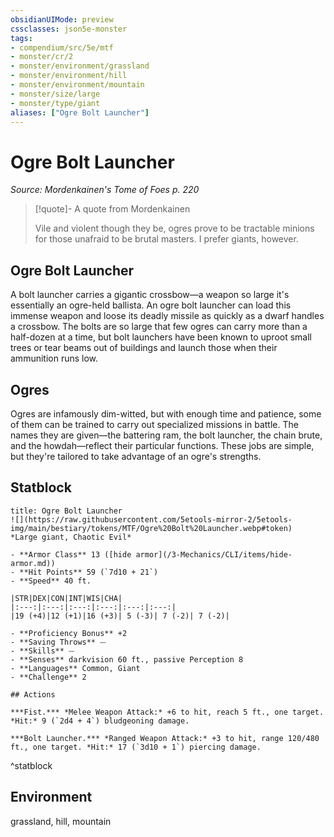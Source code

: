 ```yaml
---
obsidianUIMode: preview
cssclasses: json5e-monster
tags:
- compendium/src/5e/mtf
- monster/cr/2
- monster/environment/grassland
- monster/environment/hill
- monster/environment/mountain
- monster/size/large
- monster/type/giant
aliases: ["Ogre Bolt Launcher"]
---
```

# Ogre Bolt Launcher
*Source: Mordenkainen's Tome of Foes p. 220*  

> [!quote]- A quote from Mordenkainen  
> 
> Vile and violent though they be, ogres prove to be tractable minions for those unafraid to be brutal masters. I prefer giants, however.

## Ogre Bolt Launcher

A bolt launcher carries a gigantic crossbow—a weapon so large it's essentially an ogre-held ballista. An ogre bolt launcher can load this immense weapon and loose its deadly missile as quickly as a dwarf handles a crossbow. The bolts are so large that few ogres can carry more than a half-dozen at a time, but bolt launchers have been known to uproot small trees or tear beams out of buildings and launch those when their ammunition runs low.

## Ogres

Ogres are infamously dim-witted, but with enough time and patience, some of them can be trained to carry out specialized missions in battle. The names they are given—the battering ram, the bolt launcher, the chain brute, and the howdah—reflect their particular functions. These jobs are simple, but they're tailored to take advantage of an ogre's strengths.


## Statblock

```ad-statblock
title: Ogre Bolt Launcher
![](https://raw.githubusercontent.com/5etools-mirror-2/5etools-img/main/bestiary/tokens/MTF/Ogre%20Bolt%20Launcher.webp#token)
*Large giant, Chaotic Evil*

- **Armor Class** 13 ([hide armor](/3-Mechanics/CLI/items/hide-armor.md))
- **Hit Points** 59 (`7d10 + 21`) 
- **Speed** 40 ft.

|STR|DEX|CON|INT|WIS|CHA|
|:---:|:---:|:---:|:---:|:---:|:---:|
|19 (+4)|12 (+1)|16 (+3)| 5 (-3)| 7 (-2)| 7 (-2)|

- **Proficiency Bonus** +2
- **Saving Throws** ⏤
- **Skills** ⏤
- **Senses** darkvision 60 ft., passive Perception 8
- **Languages** Common, Giant
- **Challenge** 2

## Actions

***Fist.*** *Melee Weapon Attack:* +6 to hit, reach 5 ft., one target. *Hit:* 9 (`2d4 + 4`) bludgeoning damage.

***Bolt Launcher.*** *Ranged Weapon Attack:* +3 to hit, range 120/480 ft., one target. *Hit:* 17 (`3d10 + 1`) piercing damage.
```
^statblock

## Environment

grassland, hill, mountain